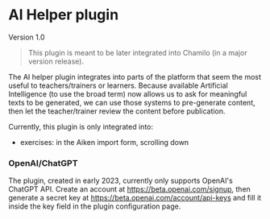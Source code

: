 AI Helper plugin
======

Version 1.0

> This plugin is meant to be later integrated into Chamilo (in a major version
release).

The AI helper plugin integrates into parts of the platform that seem the most useful to teachers/trainers or learners. 
Because available Artificial Intelligence (to use the broad term) now allows us to ask for meaningful texts to be generated, we can use those systems to pre-generate content, then let the teacher/trainer review the content before publication.

Currently, this plugin is only integrated into:

 - exercises: in the Aiken import form, scrolling down

### OpenAI/ChatGPT

The plugin, created in early 2023, currently only supports OpenAI's ChatGPT API. 
Create an account at https://beta.openai.com/signup, then generate a secret key at https://beta.openai.com/account/api-keys and fill it inside the key field in the plugin configuration page.